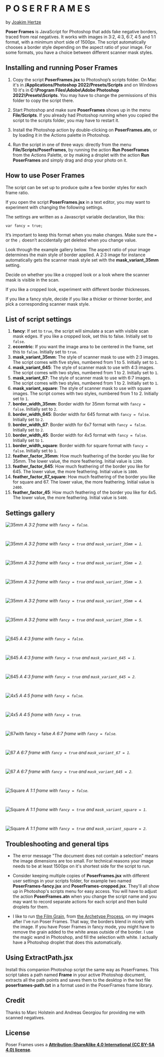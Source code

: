 # P O S E R  F R A M E S

by [Joakim Hertze](https://www.hertze.se)

**Poser Frames** is JavaScript for Photoshop that adds fake negative borders, traced from real negatives. It works with images in 3:2, 4:3, 6:7, 4:5 and 1:1 format, with a minimum short side of 1500px. The script automatically chooses a border style depending on the aspect ratio of your image. For some formats, you have a choice between different scanner mask styles.


## Installing and running Poser Frames

1. Copy the script **PoserFrames.jsx** to Photoshop’s scripts folder. On Mac it's in **/Applications/Photoshop 2022/Presets/Scripts** and on Windows 10 it's in **C:\Program Files\Adobe\Adobe Photoshop 2022\Presets\Scripts**. You may have to change the permissions of this folder to copy the script there.

3. Start Photoshop and make sure **PoserFrames** shows up in the menu **File/Scripts**. If you already had Photoshop running when you copied the script to the scripts folder, you may have to restart it.

3. Install the Photoshop action by double-clicking on **PoserFrames.atn**, or by loading it in the Actions palette in Photoshop.

4. Run the script in one of three ways: directly from the menu **File/Scripts/PoserFrames**, by running the action **Run PoserFrames** from the Actions Palette, or by making a droplet with the action **Run PoserFrames** and simply drag and drop your photo on it.


## How to use Poser Frames

The script can be set up to produce quite a few border styles for each frame ratio.

If you open the script **PoserFrames.jsx** in a text editor, you may want to experiment with changing the following settings.

The settings are written as a Javascript variable declaration, like this:

	var fancy = true;

It’s important to keep this format when you make changes. Make sure the `=` or the `;` doesn’t accidentally get deleted when you change value.

Look through the example gallery below. The aspect ratio of your image determines the main style of border applied. A 2:3 image for instance automatically gets the scanner mask style set with the **mask_variant_35mm** setting.

Decide on whether you like a cropped look or a look where the scanner mask is visible in the scan.

If you like a cropped look, experiment with different border thicknesses.

If you like a fancy style, decide if you like a thicker or thinner border, and pick a corresponding scanner mask style.



## List of script settings

1. **fancy**: If set to `true`, the script will simulate a scan with visible scan mask edges. If you like a cropped look, set this to false. Initially set to `false`.
2. **eccentric**: If you want the image area to be centered in the frame, set this to `false`. Initially set to `true`.
3. **mask_variant_35mm**: The style of scanner mask to use with 2:3 images. The script comes with five styles, numbered from 1 to 5. Initially set to `1`.
4. **mask_variant_645**: The style of scanner mask to use with 4:3 images. The script comes with two styles, numbered from 1 to 2. Initially set to `1`.
5. **mask_variant_67**: The style of scanner mask to use with 6:7 images. The script comes with two styles, numbered from 1 to 2. Initially set to `1`.
6. **mask_variant_square**: The style of scanner mask to use with square images. The script comes with two styles, numbered from 1 to 2. Initially set to `1`.
7. **border_width_35mm**: Border width for 35mm format with `fancy = false`. Initially set to `2`.
8. **border_width_645**: Border width for 645 format with `fancy = false`. Initially set to `2`.
9. **border_width_67**: Border width for 6x7 format with `fancy = false`. Initially set to `2`.
10. **border_width_45**: Border width for 4x5 format with `fancy = false`. Initially set to `1`.
11. **border_width_square**: Border width for square format with `fancy = false`. Initially set to `1`.
12. **feather_factor_35mm**: How much feathering of the border you like for 35mm. The lower value, the more feathering. Initial value is `1200`.
13. **feather_factor_645**: How much feathering of the border you like for 645. The lower value, the more feathering. Initial value is `1800`.
14. **feather_factor_67_square**: How much feathering of the border you like for square and 67. The lower value, the more feathering. Initial value is `2400`.
15. **feather_factor_45**: How much feathering of the border you like for 4x5. The lower value, the more feathering. Initial value is `5400`. 


## Settings gallery

![35mm](./examples/35mm.jpg)
*A 3:2 frame with `fancy = false`.*

<br>

![35mm](./examples/35mm-fancy-v1.jpg)
*A 3:2 frame with `fancy = true` and `mask_variant_35mm = 1`.*

<br>

![35mm](./examples/35mm-fancy-v2.jpg)
*A 3:2 frame with `fancy = true` and `mask_variant_35mm = 2`.*

<br>

![35mm](./examples/35mm-fancy-v3.jpg)
*A 3:2 frame with `fancy = true` and `mask_variant_35mm = 3`.*

<br>

![35mm](./examples/35mm-fancy-v4.jpg)
*A 3:2 frame with `fancy = true` and `mask_variant_35mm = 4`.*

<br>

![35mm](./examples/35mm-fancy-v5.jpg)
*A 3:2 frame with `fancy = true` and `mask_variant_35mm = 5`.*

<br>

![645](./examples/645.jpg)
*A 4:3 frame with `fancy = false`.*

<br>

![645](./examples/645-fancy-v1.jpg)
*A 4:3 frame with `fancy = true` and `mask_variant_645 = 1`.*

<br>

![645](./examples/645-fancy-v2.jpg)
*A 4:3 frame with `fancy = true` and `mask_variant_645 = 2`.*

<br>

![4x5](./examples/4x5.jpg)
*A 4:5 frame with `fancy = false`.*

<br>

![4x5](./examples/4x5-fancy.jpg)
*A 4:5 frame with `fancy = true`.*

<br>

![67](./examples/67.jpg)with fancy = false
*A 6:7 frame with `fancy = false`.*

<br>

![67](./examples/67-fancy-v1.jpg)
*A 6:7 frame with `fancy = true` and `mask_variant_67 = 1`.*

<br>

![67](./examples/67-fancy-v2.jpg)
*A 6:7 frame with `fancy = true` and `mask_variant_645 = 2`.*

<br>

![Square](./examples/square.jpg)
*A 1:1 frame with `fancy = false`.*

<br>

![Square](./examples/square-fancy-v1.jpg)
*A 1:1 frame with `fancy = true` and `mask_variant_square = 1`.*

<br>

![Square](./examples/square-fancy-v2.jpg)
*A 1:1 frame with `fancy = true` and `mask_variant_square = 2`.*


## Troubleshooting and general tips

- The error message "The document does not contain a selection" means the image dimensions are too small. For technical reasons your image needs to be at least 1500px on it's shortest side for the script to run.

- Consider keeping multiple copies of **PoserFrames.jsx** with different user settings in your scripts folder, for example two named **PoserFrames-fancy.jsx** and **PoserFrames-cropped.jsx**. They'll all show up in Photoshop's scripts menu for easy access. You will have to adjust the action **PoserFrames.atn** when you change the script name and you may want to record separate actions for each script and then  build droplets for them.

- I like to run [the Film Grain](https://thearchetypeprocess.com/collections/adobe-photoshop-actions/products/the-film-grain), from [the Archetype Process](https://thearchetypeprocess.com), on my images after I've run Poser Frames. That way, the borders blend in nicely with the image. If you have Poser Frames in fancy mode, you might have to remove the grain added to the white areas outside of the border. I use the magic wand in Photoshop, and fill the selection with white. I actually have a Photoshop droplet that does this automatically.


## Using ExtractPath.jsx

Install this companion Photoshop script the same way as PoserFrames. This script takes a path named **Frame** in your active Photoshop document, extracts all the path points and saves them to the desktop in the text file **poserframes-path.txt** in a format used in the PoserFrames frame library.



## Credit

Thanks to Marc Holstein and Andreas Georgiou for providing me with scanned negatives.


## License

Poser Frames uses a [**Attribution-ShareAlike 4.0 International (CC BY-SA 4.0) license**](https://creativecommons.org/licenses/by-sa/4.0/).